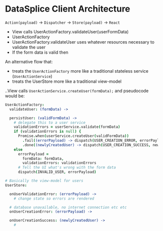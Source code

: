 # DataSplice Client Architecture

`Action(payload)` -> `Dispatcher` -> `Store(payload)` -> `React`


- View calls UserActionFactory.validateUser(userFormData)
- UserActionFactory
- UserActionFactory.validateUser uses whatever resources necessary to validate the user
- If the form data is valid then


An alternative flow that:

- treats the `UserActionFactory` more like a traditional stateless service (`UserActionService`)
- treats the UserStore more like a traditional view-model

..View calls `UserActionService.createUser(formData);` and pseudocode would be:

```coffeescript
UserActionFactory:
  validateUser: (formData) ->

  persistUser: (validFormData) ->
    # delegate this to a user service
    validationErrors = userService.validate(formData)
    if (validationErrors is null) {
      Promise.when(userService.createUser(validFormData))
        .fail((errorPayload) -> dispatch(USER_CREATION_ERROR, errorPayload))
        .done((newlyCreatedUser) -> dispatch(USER_CREATION_SUCCESS, newlyCreatedUser))
    else
      errorPayload =
        formData: formData,
        validationErrors: validationErrors
      # Tell the UI what's wrong with the form data
      dispatch(INVALID_USER, errorPayload)

# Basically the view-model for users
UserStore:

  onUserValidationError: (errorPayload) ->
    # change state so errors are rendered

  # database unavailable, no internet connection etc etc
  onUserCreationError: (errorPayload) ->

  onUserCreationSuccess: (newlyCreatedUser) ->
    #

```

